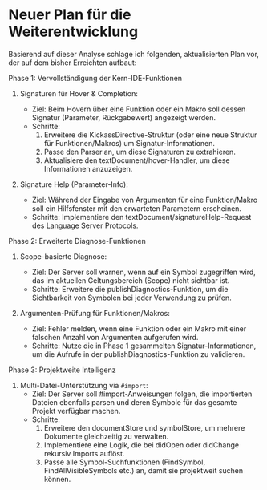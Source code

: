 # Neuer Plan für die Weiterentwicklung

  Basierend auf dieser Analyse schlage ich folgenden, aktualisierten Plan vor, der auf dem bisher Erreichten aufbaut:

  Phase 1: Vervollständigung der Kern-IDE-Funktionen

   1. Signaturen für Hover & Completion:
       * Ziel: Beim Hovern über eine Funktion oder ein Makro soll dessen Signatur (Parameter, Rückgabewert) angezeigt werden.
       * Schritte:
           1. Erweitere die KickassDirective-Struktur (oder eine neue Struktur für Funktionen/Makros) um Signatur-Informationen.
           2. Passe den Parser an, um diese Signaturen zu extrahieren.
           3. Aktualisiere den textDocument/hover-Handler, um diese Informationen anzuzeigen.

   2. Signature Help (Parameter-Info):
       * Ziel: Während der Eingabe von Argumenten für eine Funktion/Makro soll ein Hilfsfenster mit den erwarteten Parametern erscheinen.
       * Schritte: Implementiere den textDocument/signatureHelp-Request des Language Server Protocols.

  Phase 2: Erweiterte Diagnose-Funktionen

   1. Scope-basierte Diagnose:
       * Ziel: Der Server soll warnen, wenn auf ein Symbol zugegriffen wird, das im aktuellen Geltungsbereich (Scope) nicht sichtbar ist.
       * Schritte: Erweitere die publishDiagnostics-Funktion, um die Sichtbarkeit von Symbolen bei jeder Verwendung zu prüfen.

   2. Argumenten-Prüfung für Funktionen/Makros:
       * Ziel: Fehler melden, wenn eine Funktion oder ein Makro mit einer falschen Anzahl von Argumenten aufgerufen wird.
       * Schritte: Nutze die in Phase 1 gesammelten Signatur-Informationen, um die Aufrufe in der publishDiagnostics-Funktion zu validieren.

  Phase 3: Projektweite Intelligenz

   1. Multi-Datei-Unterstützung via `#import`:
       * Ziel: Der Server soll #import-Anweisungen folgen, die importierten Dateien ebenfalls parsen und deren Symbole für das gesamte Projekt verfügbar machen.
       * Schritte:
           1. Erweitere den documentStore und symbolStore, um mehrere Dokumente gleichzeitig zu verwalten.
           2. Implementiere eine Logik, die bei didOpen oder didChange rekursiv Imports auflöst.
           3. Passe alle Symbol-Suchfunktionen (FindSymbol, FindAllVisibleSymbols etc.) an, damit sie projektweit suchen können.
